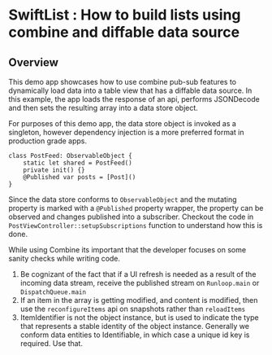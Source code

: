# SwiftList : How to build lists using combine and diffable data source


## Overview
This demo app showcases how to use combine pub-sub features to dynamically load data into a table view that has a diffable data source. In this example, the app loads the response of an api, performs JSONDecode and then sets the resulting array into a data store object. 

For purposes of this demo app, the data store object is invoked as a singleton, however dependency injection is a more preferred format in production grade apps.

```
class PostFeed: ObservableObject {
    static let shared = PostFeed()
    private init() {}
    @Published var posts = [Post]()
}
```

Since the data store conforms to `ObservableObject` and the mutating property is marked with a `@Published` property wrapper, the property can be observed and changes published into a subscriber. Checkout the code in `PostViewController::setupSubscriptions` function to understand how this is done. 

While using Combine its important that the developer focuses on some sanity checks while writing code.
1. Be cognizant of the fact that if a UI refresh is needed as a result of the incoming data stream, receive the published stream on `Runloop.main` or `DispatchQueue.main`
2. If an item in the array is getting modified, and content is modified, then use the `reconfigureItems` api on snapshots rather than `reloadItems`
3. ItemIdentifier is not the object instance, but is used to indicate the type that represents a stable identity of the object instance. Generally we conform data entities to Identifiable, in which case a unique id key is required. Use that.  


